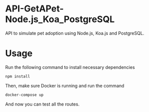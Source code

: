 # API-GetAPet-Node.js_Koa_PostgreSQL
API to simulate pet adoption using Node.js, Koa.js and PostgreSQL.

# Usage
Run the following command to install necessary dependencies
```
npm install
```

Then, make sure Docker is running and run the command
```
docker-compose up
```

And now you can test all the routes.
